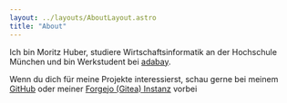 ```yaml
---
layout: ../layouts/AboutLayout.astro
title: "About"
---
```


Ich bin Moritz Huber, studiere Wirtschaftsinformatik an der Hochschule München und bin Werkstudent
bei [adabay](https://adabay.rocks).

Wenn du dich für meine Projekte interessierst, schau gerne bei meinem [GitHub](https://github.com/Huber1) oder meiner
[Forgejo (Gitea) Instanz](https://git.huber.cloud/Moritz) vorbei
